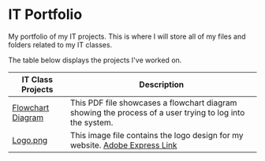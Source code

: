 # IT Portfolio

My portfolio of my IT projects. This is where I will store all of my files and folders related to my IT classes.

The table below displays the projects I've worked on.

| IT Class Projects | Description |
| ----------------- | ----------- |
| [Flowchart Diagram](https://github.com/AllySakura/Ally-IT-Support-Degree/blob/9242df9ed5718e5092b3df6110672e56cd681c43/PasswordLogic.pdf) | This PDF file showcases a flowchart diagram showing the process of a user trying to log into the system. |
| [Logo.png](https://github.com/AllySakura/Ally-IT-Support-Degree/blob/fc85343f2065c1e5b697f511792d7ae46d50948c/Logo.png) | This image file contains the logo design for my website.  [Adobe Express Link](https://new.express.adobe.com/publishedV2/urn:aaid:sc:VA6C2:5ecdcfce-06b5-49b7-a7da-28fb9a39abe3?promoid=Y69SGM5H&mv=other) |
